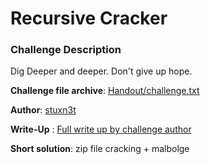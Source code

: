 # Recursive Cracker

### Challenge Description

Dig Deeper and deeper. Don't give up hope.

**Challenge file archive**: [Handout/challenge.txt](./Handout/challenge.txt)

**Author**: [stuxn3t](https://twitter.com/_stuxn3t)

**Write-Up** : [Full write up by challenge author](https://volatilevirus.home.blog/2018/10/27/bsides-delhi-ctf18-recursive-cracker-write-up/)

**Short solution**: zip file cracking + malbolge
